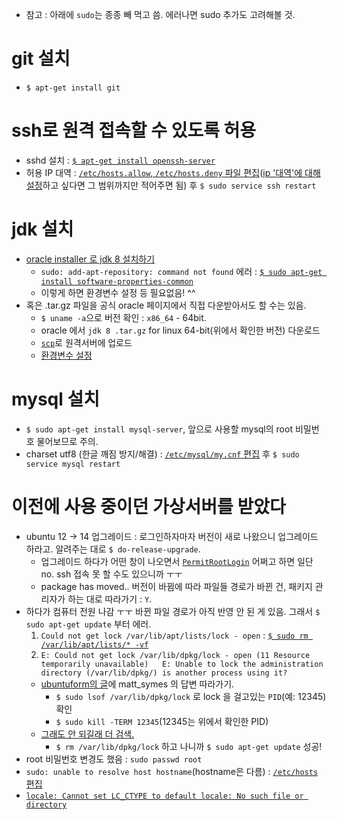 * 참고 : 아래에 `sudo`는 종종 빼 먹고 씀. 에러나면 sudo 추가도 고려해볼 것.

# git 설치
* `$ apt-get install git`

# ssh로 원격 접속할 수 있도록 허용
* sshd 설치 : [`$ apt-get install openssh-server`](http://zetawiki.com/wiki/우분투_sshd_설치/)
* 허용 IP 대역 : [`/etc/hosts.allow`, `/etc/hosts.deny` 파일 편집](http://blog.pincoin.co.kr/2012/12/23/특정-ip-또는-ip-대역만-ssh-접속-허용/)([ip '대역'에 대해 설정](http://zetawiki.com/wiki/특정_IP만_SSH_접속_허용하/기)하고 싶다면 그 범위까지만 적어주면 됨) 후 `$ sudo service ssh restart`

# jdk 설치
* [oracle installer 로 jdk 8 설치하기](http://tecadmin.net/install-oracle-java-8-jdk-8-ubuntu-via-ppa/#)
  * `sudo: add-apt-repository: command not found` 에러 : [`$ sudo apt-get install software-properties-common`](http://askubuntu.com/questions/593433/error-sudo-add-apt-repository-command-not-found)
  * 이렇게 하면 환경변수 설정 등 필요없음! ^^
* 혹은 .tar.gz 파일을 공식 oracle 페이지에서 직접 다운받아서도 할 수는 있음.
  * `$ uname -a`으로 버전 확인 : `x86_64` - 64bit.
  * oracle 에서 `jdk 8 .tar.gz` for linux 64-bit(위에서 확인한 버전) 다운로드
  * [`scp`](https://www.garron.me/en/articles/scp.html)로 원격서버에 업로드
  * [환경변수 설정](http://luckyyowu.tistory.com/122)

# mysql 설치
* `$ sudo apt-get install mysql-server`, 앞으로 사용할 mysql의 root 비밀번호 물어보므로 주의.
* charset utf8 (한글 깨짐 방지/해결) : [`/etc/mysql/my.cnf` 편집](http://mirwebma.tistory.com/5) 후 `$ sudo service mysql restart`

# 이전에 사용 중이던 가상서버를 받았다
* ubuntu 12 -> 14 업그레이드 : 로그인하자마자 버전이 새로 나왔으니 업그레이드 하라고. 알려주는 대로 `$ do-release-upgrade`.
  * 업그레이드 하다가 어떤 창이 나오면서 [`PermitRootLogin`](http://askubuntu.com/questions/449364/what-does-without-password-mean-in-sshd-config-file) 어쩌고 하면 일단 no. ssh 접속 못 할 수도 있으니까 ㅜㅜ
  * package has moved.. 버전이 바뀜에 따라 파일들 경로가 바뀐 건, 패키지 관리자가 하는 대로 따라가기 : `Y`.
* 하다가 컴퓨터 전원 나감 ㅜㅜ 바뀐 파일 경로가 아직 반영 안 된 게 있음. 그래서 `$ sudo apt-get update` 부터 에러.
  1. `Could not get lock /var/lib/apt/lists/lock - open` : [`$ sudo rm /var/lib/apt/lists/* -vf`](http://ubuntuforums.org/showthread.php?t=1986288)
  2. `E: Could not get lock /var/lib/dpkg/lock - open (11 Resource temporarily unavailable)   E: Unable to lock the administration directory (/var/lib/dpkg/) is another process using it?`
    * [ubuntuform의 글](http://ubuntuforums.org/showthread.php?t=1858466)에 matt_symes 의 답변 따라가기.
      * `$ sudo lsof /var/lib/dpkg/lock` 로 lock 을 걸고있는 `PID`(예: 12345) 확인
      * `$ sudo kill -TERM 12345`(12345는 위에서 확인한 PID)
    * [그래도 안 되길래 더 검색.](http://www.blackmoreops.com/2015/08/17/fixing-e-could-not-get-lock-varlibdpkglock-open-11-resource-temporarily-unavailable-error/)
      * `$ rm /var/lib/dpkg/lock` 하고 나니까 `$ sudo apt-get update` 성공!
* root 비밀번호 변경도 했음 : `sudo passwd root`
* `sudo: unable to resolve host hostname`(hostname은 다름) : [`/etc/hosts` 편집](http://askubuntu.com/questions/59458/error-message-when-i-run-sudo-unable-to-resolve-host-none)
* [`locale: Cannot set LC_CTYPE to default locale: No such file or directory`](http://askubuntu.com/questions/162391/how-do-i-fix-my-locale-issue)
